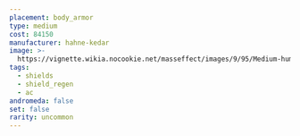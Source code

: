 ```yaml
---
placement: body_armor
type: medium
cost: 84150
manufacturer: hahne-kedar
image: >-
  https://vignette.wikia.nocookie.net/masseffect/images/9/95/Medium-human-Ursa.png/revision/latest/scale-to-width-down/160?cb=20100209162744
tags:
  - shields
  - shield_regen
  - ac
andromeda: false
set: false
rarity: uncommon
---
```

